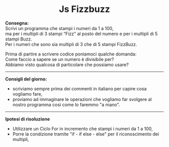 <h1 align="center">Js Fizzbuzz</h1>

<b>Consegna:</b><br>
Scrivi un programma che stampi i numeri da 1 a 100,<br>
ma per i multipli di 3 stampi “Fizz” al posto del numero e per i multipli di 5 stampi Buzz.<br>
Per i numeri che sono sia multipli di 3 che di 5 stampi FizzBuzz.<br>

Prima di partire a scrivere codice poniamoci qualche domanda:<br>
Come faccio a sapere se un numero è divisibile per?<br>
Abbiamo visto qualcosa di particolare che possiamo usare?<br>

<hr>

<b>Consigli del giorno:</b>
<ul>
<li>scriviamo sempre prima dei commenti in italiano per capire cosa vogliamo fare,</li>
<li>proviamo ad immaginare le operazioni che vogliamo far svolgere al nostro programma così come lo faremmo "a mano".</li></ul>

<hr>

<b>Ipotesi di risoluzione</b>
<ul>
<li>Utilizzare un Ciclo For in incremento che stampi i numeri da 1 a 100,</li>
<li>Porre la condizione tramite "if - if else - else" per il riconoscimento dei multipli,</li>

</ul>